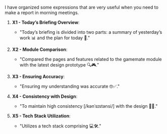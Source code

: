 I have organized some expressions that are very useful when you need to make a report in morning meetings.

1. **X1 - Today’s Briefing Overview**:
   - "Today’s briefing is divided into two parts: a summary of yesterday’s work 📊 and the plan for today 📆."

2. **X2 - Module Comparison**:
   - "Compared the pages and features related to the gamemate module with the latest design prototype 🔍🎮."

3. **X3 - Ensuring Accuracy**:
   - "Ensuring my understanding was accurate 🤓✅."

4. **X4 - Consistency with Design**:
   - "To maintain high consistency [/kənˈsɪstənsi/] with the design 🎨🔄."

5. **X5 - Tech Stack Utilization**:
   - "Utilizes a tech stack comprising 💻🛠️."

